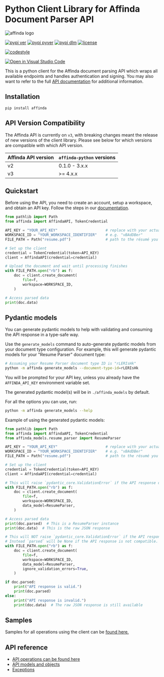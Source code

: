 # Python Client Library for Affinda Document Parser API

![affinda logo](https://api.affinda.com/static/documentation/affinda_logo_light.png)

[![pypi ver](https://img.shields.io/pypi/v/affinda)](https://pypi.org/project/affinda/)
[![pypi pyver](https://img.shields.io/pypi/pyversions/affinda)](https://pypi.org/affinda/)
[![pypi dlm](https://img.shields.io/pypi/dm/affinda)](https://pypi.org/project/affinda/)
[![license](https://img.shields.io/github/license/affinda/affinda-python)](https://choosealicense.com/licenses/mit/)

[![codestyle](https://img.shields.io/badge/code%20style-black-000000.svg)](https://github.com/psf/black)

[![Open in Visual Studio Code](https://open.vscode.dev/badges/open-in-vscode.svg)](https://open.vscode.dev/affinda/affinda-python)

This is a python client for the Affinda document parsing API which wraps all available endpoints
and handles authentication and signing. You may also want to refer to the full
[API documentation](https://api.affinda.com/docs) for additional information.

## Installation

```shell
pip install affinda
```

## API Version Compatibility

The Affinda API is currently on `v3`, with breaking changes meant the release of new versions of the client library.
Please see below for which versions are compatible with which API version.

| Affinda API version | `affinda-python` versions |
| ------------------- | ------------------------- |
| v2                  | 0.1.0 - 3.x.x             |
| v3                  | \>= 4.x.x                 |

## Quickstart

Before using the API, you need to create an account, setup a workspace, and obtain an API key.
Follow the steps in our [documentation](https://docs.affinda.com/docs/getting-started-with-affinda).

```python
from pathlib import Path
from affinda import AffindaAPI, TokenCredential

API_KEY = "YOUR_API_KEY"                      # replace with your actual key
WORKSPACE_ID = "YOUR_WORKSPACE_IDENTIFIER"    # e.g. "vBAdDBer"
FILE_PATH = Path("resume.pdf")                # path to the résumé you want to parse

# Set up the client
credential = TokenCredential(token=API_KEY)
client = AffindaAPI(credential=credential)

# Upload the document and wait until processing finishes
with FILE_PATH.open("rb") as f:
    doc = client.create_document(
        file=f,
        workspace=WORKSPACE_ID,
    )

# Access parsed data
print(doc.data)
```

## Pydantic models

You can generate pydantic models to help with validating and consuming the API response in a type-safe way.

Use the `generate_models` command to auto-generate pydantic models from your document type configuration.
For example, this will generate pydantic models for your "Resume Parser" document type:

```bash
# Assuming your Resume Parser document type ID is "rLERIsHk"
python -m affinda generate_models --document-type-id=rLERIsHk
```

You will be prompted for your API key, unless you already have the `AFFINDA_API_KEY` environment variable set.

The generated pydantic model(s) will be in `./affinda_models` by default.

For all the options you can use, run:

```bash
python -m affinda generate_models --help
```

Example of using the generated pydantic models:

```python
from pathlib import Path
from affinda import AffindaAPI, TokenCredential
from affinda_models.resume_parser import ResumeParser

API_KEY = "YOUR_API_KEY"                      # replace with your actual key
WORKSPACE_ID = "YOUR_WORKSPACE_IDENTIFIER"    # e.g. "vBAdDBer"
FILE_PATH = Path("resume.pdf")                # path to the résumé you want to parse

# Set up the client
credential = TokenCredential(token=API_KEY)
client = AffindaAPI(credential=credential)

# This will raise `pydantic_core.ValidationError` if the API response does not validate against ResumeParser
with FILE_PATH.open("rb") as f:
    doc = client.create_document(
        file=f,
        workspace=WORKSPACE_ID,
        data_model=ResumeParser,
    )

# Access parsed data
print(doc.parsed)  # This is a ResumeParser instance
print(doc.data)  # This is the raw JSON response

# This will NOT raise `pydantic_core.ValidationError` if the API response does not validate against ResumeParser.
# Instead `parsed` will be None if the API response is not compatible.
with FILE_PATH.open("rb") as f:
    doc = client.create_document(
        file=f,
        workspace=WORKSPACE_ID,
        data_model=ResumeParser,
        ignore_validation_errors=True,
    )

if doc.parsed:
    print("API response is valid.")
    print(doc.parsed)
else:
    print("API response is invalid.")
    print(doc.data)  # The raw JSON response is still available
```

## Samples

Samples for all operations using the client can be [found here.](./docs/samples_python.md)

## API reference

-   [API operations can be found here](./docs/sync_operations.md)
-   [API models and objects](./docs/models.md)
-   [Exceptions](./docs/exceptions.md)
